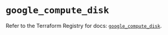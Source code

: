 # `google_compute_disk`

Refer to the Terraform Registry for docs: [`google_compute_disk`](https://registry.terraform.io/providers/hashicorp/google-beta/5.27.0/docs/resources/google_compute_disk).
